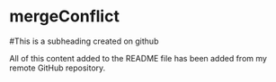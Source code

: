 # mergeConflict

#This is a subheading created on github

All of this content added to the README file has been added from my remote GitHub repository.
